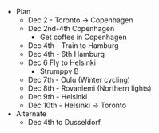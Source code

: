 - Plan
	- Dec 2 - Toronto -> Copenhagen
	- Dec 2nd-4th Copenhagen
		- Get coffee in Copenhagen
	- Dec 4th - Train to Hamburg
	- Dec 4th - 6th Hamburg
	- Dec 6 Fly to Helsinki
		- Strumppy B
	- Dec 7th - Oulu (Winter cycling)
	- Dec 8th - Rovaniemi (Northern lights)
	- Dec 9th - Helsinki
	- Dec 10th - Helsinki -> Toronto
- Alternate
	- Dec 4th to Dusseldorf